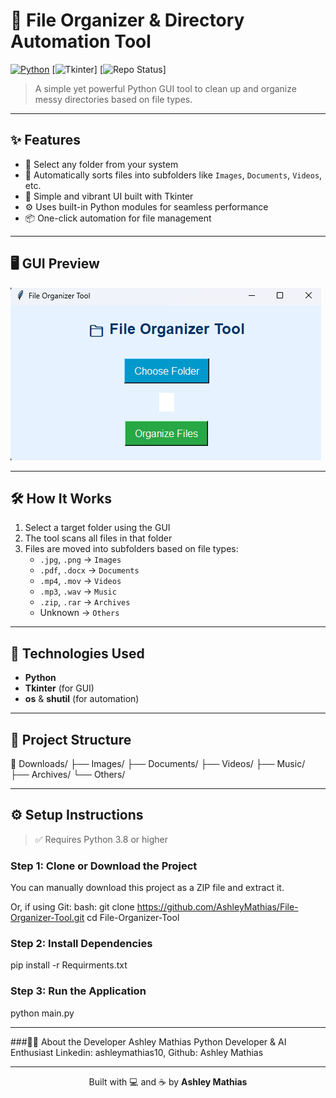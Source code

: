 # 📁 File Organizer & Directory Automation Tool

[![Python](https://img.shields.io/badge/Python-3.10+-blue?logo=python)](https://www.python.org/)
[![Tkinter](https://img.shields.io/badge/GUI-Tkinter-yellow?logo=python)]
[![Repo Status](https://img.shields.io/badge/status-Active-success)]

> A simple yet powerful Python GUI tool to clean up and organize messy directories based on file types.

---

## ✨ Features

- 📂 Select any folder from your system
- 🧠 Automatically sorts files into subfolders like `Images`, `Documents`, `Videos`, etc.
- 🎨 Simple and vibrant UI built with Tkinter
- ⚙️ Uses built-in Python modules for seamless performance
- 📦 One-click automation for file management

---

## 🖥️ GUI Preview

![App Screenshot](Screenshot.png)

---

## 🛠️ How It Works

1. Select a target folder using the GUI
2. The tool scans all files in that folder
3. Files are moved into subfolders based on file types:
    - `.jpg`, `.png` → `Images`
    - `.pdf`, `.docx` → `Documents`
    - `.mp4`, `.mov` → `Videos`
    - `.mp3`, `.wav` → `Music`
    - `.zip`, `.rar` → `Archives`
    - Unknown → `Others`

---

## 🧰 Technologies Used

- **Python**
- **Tkinter** (for GUI)
- **os** & **shutil** (for automation)

---

## 📂 Project Structure
📁 Downloads/
├── Images/
├── Documents/
├── Videos/
├── Music/
├── Archives/
└── Others/

---

## ⚙️ Setup Instructions

> ✅ Requires Python 3.8 or higher

### Step 1: Clone or Download the Project

You can manually download this project as a ZIP file and extract it.

Or, if using Git:
bash:
git clone https://github.com/AshleyMathias/File-Organizer-Tool.git
cd File-Organizer-Tool

### Step 2: Install Dependencies
pip install -r Requirments.txt

### Step 3: Run the Application
python main.py

---

###🙋‍♀️ About the Developer
Ashley Mathias
Python Developer & AI Enthusiast
Linkedin: ashleymathias10, Github: Ashley Mathias

---

<p align="center">
  Built with 💻 and ☕ by <strong>Ashley Mathias</strong>
</p>


